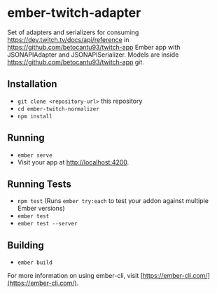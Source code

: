 # ember-twitch-adapter

Set of adapters and serializers for consuming https://dev.twitch.tv/docs/api/reference in https://github.com/betocantu93/twitch-app Ember app with JSONAPIAdapter and JSONAPISerializer.
Models are inside https://github.com/betocantu93/twitch-app git.

## Installation

* `git clone <repository-url>` this repository
* `cd ember-twitch-normalizer`
* `npm install`

## Running

* `ember serve`
* Visit your app at [http://localhost:4200](http://localhost:4200).

## Running Tests

* `npm test` (Runs `ember try:each` to test your addon against multiple Ember versions)
* `ember test`
* `ember test --server`

## Building

* `ember build`

For more information on using ember-cli, visit [https://ember-cli.com/](https://ember-cli.com/).
